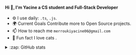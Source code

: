 #### Hi 👋, I'm Yacine a CS student and Full-Stack Developer 

- ⚙️ I use daily: `.ts`, `.js`.
- 🌍 Current Goals Contribute more to Open Source projects.
- 📫 How to reach me `merroukiyacine06@gmail.com`
- 🌱 Fun fact I love cats .

<details>
  <summary>:zap: GitHub stats</summary>
  <p align="center">
    <img align="center" width="50%" src="https://github-readme-stats.vercel.app/api?username=YacineMK&theme=dark&show_icons=true&include_all_commits=true&count_private=true" />
  </p>
</details>


